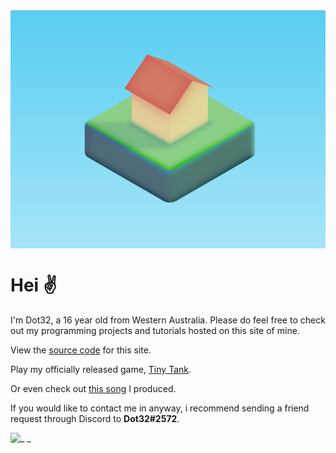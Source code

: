 <div style="background-image: linear-gradient(hsl(194, 85%, 65%), hsl(194, 85%, 81%));"><img src="sunrise somewhere.svg"></div>

# Hei ✌️ 
I'm Dot32, a 16 year old from Western Australia. Please do feel free to check out my programming projects and tutorials hosted on this site of mine.

View the [source code](https://github.com/Dot32IsCool/dot32-website-v4) for this site.

Play my officially released game, [Tiny Tank](https://dot32.itch.io/tiny-tank).

Or even check out [this song](https://soundcloud.com/dot32/journey-to-the-clouds) I produced.

If you would like to contact me in anyway, i recommend sending a friend request through Discord to **Dot32#2572**.

<img src="https://github-readme-stats.vercel.app/api/top-langs/?username=Dot32IsCool&layout=compact&langs_count=6" align="left">

_ _